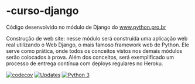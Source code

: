 # -curso-django
Código desenvolvido no módulo de Django do www.python.pro.br

Construção de web site: nesse módulo será construída uma aplicação web real utilizando o Web Django, o mais famoso framework web de Python. Ele serve como prática, onde todos os conceitos vistos nos demais módulos serão colocados à prova. Além dos conceitos, será exemplificado um processo de entrega contínua com deploys regulares no Heroku.

[![codecov](https://codecov.io/gh/RLS400/curso-django/branch/master/graph/badge.svg)](https://codecov.io/gh/RLS400/curso-django)
[![Updates](https://pyup.io/repos/github/RLS400/curso-django/shield.svg)](https://pyup.io/repos/github/RLS400/curso-django/)
[![Python 3](https://pyup.io/repos/github/RLS400/curso-django/python-3-shield.svg)](https://pyup.io/repos/github/RLS400/curso-django/)
